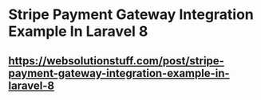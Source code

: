 # Stripe Payment Gateway Integration Example In Laravel 8

## https://websolutionstuff.com/post/stripe-payment-gateway-integration-example-in-laravel-8
